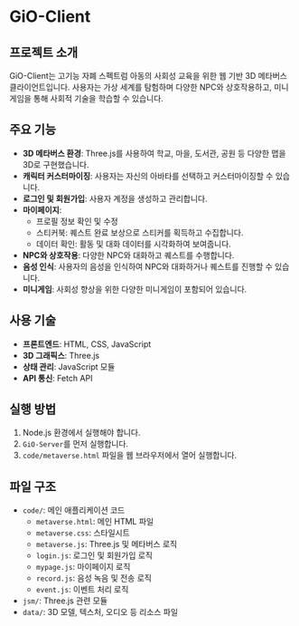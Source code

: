 # GiO-Client

## 프로젝트 소개

GiO-Client는 고기능 자폐 스펙트럼 아동의 사회성 교육을 위한 웹 기반 3D 메타버스 클라이언트입니다. 사용자는 가상 세계를 탐험하며 다양한 NPC와 상호작용하고, 미니게임을 통해 사회적 기술을 학습할 수 있습니다.

## 주요 기능

- **3D 메타버스 환경**: Three.js를 사용하여 학교, 마을, 도서관, 공원 등 다양한 맵을 3D로 구현했습니다.
- **캐릭터 커스터마이징**: 사용자는 자신의 아바타를 선택하고 커스터마이징할 수 있습니다.
- **로그인 및 회원가입**: 사용자 계정을 생성하고 관리합니다.
- **마이페이지**:
    - 프로필 정보 확인 및 수정
    - 스티커북: 퀘스트 완료 보상으로 스티커를 획득하고 수집합니다.
    - 데이터 확인: 활동 및 대화 데이터를 시각화하여 보여줍니다.
- **NPC와 상호작용**: 다양한 NPC와 대화하고 퀘스트를 수행합니다.
- **음성 인식**: 사용자의 음성을 인식하여 NPC와 대화하거나 퀘스트를 진행할 수 있습니다.
- **미니게임**: 사회성 향상을 위한 다양한 미니게임이 포함되어 있습니다.

## 사용 기술

- **프론트엔드**: HTML, CSS, JavaScript
- **3D 그래픽스**: Three.js
- **상태 관리**: JavaScript 모듈
- **API 통신**: Fetch API

## 실행 방법

1.  Node.js 환경에서 실행해야 합니다.
2.  `GiO-Server`를 먼저 실행합니다.
3.  `code/metaverse.html` 파일을 웹 브라우저에서 열어 실행합니다.

## 파일 구조

- `code/`: 메인 애플리케이션 코드
    - `metaverse.html`: 메인 HTML 파일
    - `metaverse.css`: 스타일시트
    - `metaverse.js`: Three.js 및 메타버스 로직
    - `login.js`: 로그인 및 회원가입 로직
    - `mypage.js`: 마이페이지 로직
    - `record.js`: 음성 녹음 및 전송 로직
    - `event.js`: 이벤트 처리 로직
- `jsm/`: Three.js 관련 모듈
- `data/`: 3D 모델, 텍스처, 오디오 등 리소스 파일
